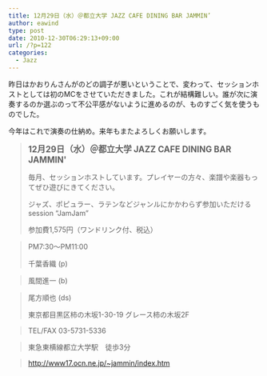 ```yaml
---
title: 12月29日（水）＠都立大学 JAZZ CAFE DINING BAR JAMMIN’
author: eawind
type: post
date: 2010-12-30T06:29:13+09:00
url: /?p=122
categories:
  - Jazz
---
```

昨日はかおりんさんがのどの調子が悪いということで、変わって、セッションホストとしては初のMCをさせていただきました。これが結構難しい。誰が次に演奏するのか選ぶのって不公平感がないように進めるのが、ものすごく気を使うものでした。

今年はこれで演奏の仕納め。来年もまたよろしくお願いします。

> **<big>12月29日（水）＠都立大学 JAZZ CAFE DINING BAR JAMMIN'</big>**
>
> 毎月、セッションホストしています。プレイヤーの方々、楽譜や楽器もってぜひ遊びにきてください。
>
> ジャズ、ポピュラー、ラテンなどジャンルにかかわらず参加いただけるsession &#8220;JamJam&#8221;
>
> 参加費1,575円（ワンドリンク付、税込）

> PM7:30〜PM11:00
>
> 千葉香織 (p)

> 風間進一 (b)

> 尾方順也 (ds)
>
> 東京都目黒区柿の木坂1-30-19 グレース柿の木坂2F

> TEL/FAX 03-5731-5336

> 東急東横線都立大学駅　徒歩3分

> http://www17.ocn.ne.jp/~jammin/index.htm

